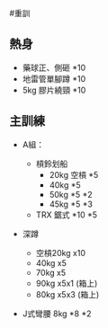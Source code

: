 #重訓

## 熱身
- 藥球正、側砸 *10
- 地雷管單腳蹲 *10
- 5kg 膠片繞頸 *10

## 主訓練
- A組：
	- 槓鈴划船
		- 20kg 空槓 *5
		- 40kg *5
		- 50kg *5 *2
		- 45kg *5 *3
	- TRX 鋸式 *10 *5

- 深蹲
	- 空槓20kg x10
	- 40kg x5
	- 70kg x5
	- 90kg x5x1 (箱上)
	- 80kg x5x3 (箱上)
- J式彎腰 8kg *8 *2